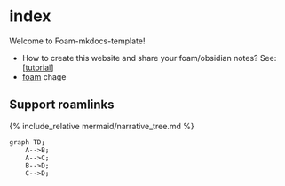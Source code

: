 # index

Welcome to Foam-mkdocs-template!

* How to create this website and share your foam/obsidian notes? See: [[tutorial]]
* [foam](https://github.com/foambubble/foam) chage

## Support roamlinks

{% include_relative mermaid/narrative_tree.md %}

```mermaid
graph TD;
    A-->B;
    A-->C;
    B-->D;
    C-->D;
```

[tutorial]: tutorial "Tutorial教程"

[//begin]: # "Autogenerated link references for markdown compatibility"
[tutorial]: tutorial "Tutorial教程"
[//end]: # "Autogenerated link references"